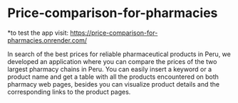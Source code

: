 # Price-comparison-for-pharmacies
*to test the app visit: https://price-comparison-for-pharmacies.onrender.com/

In search of the best prices for reliable pharmaceutical products in Peru, we developed an application where you can compare the prices of the two largest pharmacy chains in Peru. You can easily insert a keyword or a product name and get a table with all the products encountered on both pharmacy web pages, besides you can visualize product details and the corresponding links to the product pages.
